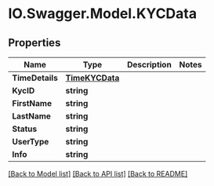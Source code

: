 # IO.Swagger.Model.KYCData
## Properties

Name | Type | Description | Notes
------------ | ------------- | ------------- | -------------
**TimeDetails** | [**TimeKYCData**](TimeKYCData.md) |  | 
**KycID** | **string** |  | 
**FirstName** | **string** |  | 
**LastName** | **string** |  | 
**Status** | **string** |  | 
**UserType** | **string** |  | 
**Info** | **string** |  | 

[[Back to Model list]](../README.md#documentation-for-models) [[Back to API list]](../README.md#documentation-for-api-endpoints) [[Back to README]](../README.md)

